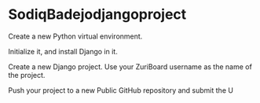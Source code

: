# SodiqBadejodjangoproject

Create a new Python virtual environment.

 

Initialize it, and install Django in it.

 

Create a new Django project. Use your ZuriBoard username as the name of the project.

 

Push your project to a new Public GitHub repository and submit the U
